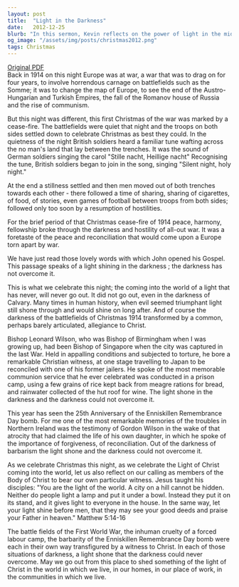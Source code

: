 ```yaml
---
layout: post
title:  "Light in the Darkness"
date:   2012-12-25
blurb: "In this sermon, Kevin reflects on the power of light in the midst of darkness, drawing from historical events such as the Christmas cease-fire of 1914 during World War I, the testimony of Bishop Leonard Wilson during his imprisonment in Singapore, and the Enniskillen Remembrance Day bomb. He emphasizes the enduring light of Christ and the call for Christians to shine this light in their own lives."
og_image: "/assets/img/posts/christmas2012.png"
tags: Christmas
---
```

[Original PDF](/assets/pdf/christmas2012.pdf)    
Back in 1914 on this night Europe was at war, a war that was to drag on for four years, to involve horrendous carnage on battlefields such as the Somme; it was to change the map of Europe, to see the end of the Austro-Hungarian and Turkish Empires, the fall of the Romanov house of Russia and the rise of communism.

But this night was different, this first Christmas of the war was marked by a cease-fire. The battlefields were quiet that night and the troops on both sides settled down to celebrate Christmas as best they could. In the quietness of the night British soldiers heard a familiar tune wafting across the no man's land that lay between the trenches. It was the sound of German soldiers singing the carol "Stille nacht, Heillige nacht" Recognising the tune, British soldiers began to join in the song, singing "Silent night, holy night."

At the end a stillness settled and then men moved out of both trenches towards each other - there followed a time of sharing, sharing of cigarettes, of food, of stories, even games of football between troops from both sides; followed only too soon by a resumption of hostilities.

For the brief period of that Christmas cease-fire of 1914 peace, harmony, fellowship broke through the darkness and hostility of all-out war. It was a foretaste of the peace and reconciliation that would come upon a Europe torn apart by war.

We have just read those lovely words with which John opened his Gospel. This passage speaks of a light shining in the darkness ; the darkness has not overcome it.

This is what we celebrate this night; the coming into the world of a light that has never, will never go out. It did not go out, even in the darkness of Calvary. Many times in human history, when evil seemed triumphant light still shone through and would shine on long after. And of course the darkness of the battlefields of Christmas 1914 transformed by a common, perhaps barely articulated, allegiance to Christ.

Bishop Leonard Wilson, who was Bishop of Birmingham when I was growing up, had been Bishop of Singapore when the city was captured in the last War. Held in appalling conditions and subjected to torture, he bore a remarkable Christian witness, at one stage travelling to Japan to be reconciled with one of his former jailers. He spoke of the most memorable communion service that he ever celebrated was conducted in a prison camp, using a few grains of rice kept back from meagre rations for bread, and rainwater collected of the hut roof for wine. The light shone in the darkness and the darkness could not overcome it.

This year has seen the 25th Anniversary of the Enniskillen Remembrance Day bomb. For me one of the most remarkable memories of the troubles in Northern Ireland was the testimony of Gordon Wilson in the wake of that atrocity that had claimed the life of his own daughter, in which he spoke of the importance of forgiveness, of reconciliation. Out of the darkness of barbarism the light shone and the darkness could not overcome it.

As we celebrate Christmas this night, as we celebrate the Light of Christ coming into the world, let us also reflect on our calling as members of the Body of Christ to bear our own particular witness. Jesus taught his disciples: "You are the light of the world. A city on a hill cannot be hidden. Neither do people light a lamp and put it under a bowl. Instead they put it on its stand, and it gives light to everyone in the house. In the same way, let your light shine before men, that they may see your good deeds and praise your Father in heaven." Matthew 5:14-16

The battle fields of the First World War, the inhuman cruelty of a forced labour camp, the barbarity of the Enniskillen Remembrance Day bomb were each in their own way transfigured by a witness to Christ. In each of those situations of darkness, a light shone that the darkness could never overcome. May we go out from this place to shed something of the light of Christ in the world in which we live, in our homes, in our place of work, in the communities in which we live.
